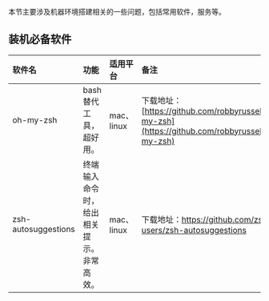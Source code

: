 本节主要涉及机器环境搭建相关的一些问题，包括常用软件，服务等。

## 装机必备软件

| 软件名 | 功能 | 适用平台 | 备注 |
| :--- | :--- | :--- | :--- |
| oh-my-zsh | bash替代工具，超好用。 | mac、linux | 下载地址：[https://github.com/robbyrussell/oh-my-zsh](https://github.com/robbyrussell/oh-my-zsh) |
| zsh-autosuggestions | 终端输入命令时，给出相关提示。非常高效。 | mac、linux | 下载地址：https://github.com/zsh-users/zsh-autosuggestions |



